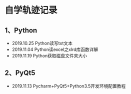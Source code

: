 # 自学轨迹记录 
## 1、Python 


- 2019.10.25 Python读写txt文本 
- 2019.11.04 Python读excel之xlrd库函数详解 
- 2019.11.19 Python获取磁盘文件夹大小 

## 2、PyQt5  
- 2019.11.13 Pycharm+PyQt5+Python3.5开发环境配置教程
